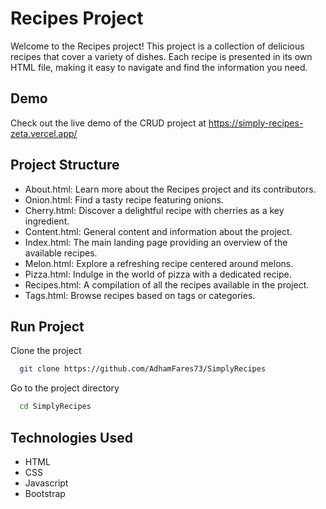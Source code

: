 
# Recipes Project

Welcome to the Recipes project! This project is a collection of delicious recipes that cover a variety of dishes. Each recipe is presented in its own HTML file, making it easy to navigate and find the information you need.



## Demo
Check out the live demo of the CRUD project at
https://simply-recipes-zeta.vercel.app/

## Project Structure

- About.html: Learn more about the Recipes project and its contributors.
- Onion.html: Find a tasty recipe featuring onions.
- Cherry.html: Discover a delightful recipe with cherries as a key ingredient.
- Content.html: General content and information about the project.
- Index.html: The main landing page providing an overview of the available recipes.
- Melon.html: Explore a refreshing recipe centered around melons.
- Pizza.html: Indulge in the world of pizza with a dedicated recipe.
- Recipes.html: A compilation of all the recipes available in the project.
- Tags.html: Browse recipes based on tags or categories.
## Run Project

Clone the project

```bash
  git clone https://github.com/AdhamFares73/SimplyRecipes
```

Go to the project directory

```bash
  cd SimplyRecipes
```


## Technologies Used

- HTML
- CSS
- Javascript
- Bootstrap

